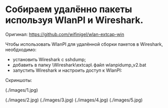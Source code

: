# Собираем удалённо пакеты используя WlanPI и Wireshark.

Оригинал: https://github.com/wifinigel/wlan-extcap-win

Чтобы использовать WlanPI для удалённой сборки пакетов в Wireshark, необдходимо:
- установить Wireshark с sshdump;
- добавить в папку <patch to Wireshark folder>\Wireshark\extcap\ файл wlanpidump_v2.bat
- запустить Wireshark и настроить доступ к WlanPI:

Скриншоты:

(./images/1.jpg)

(./images/2.jpg)
(./images/3.jpg)
(./images/4.jpg)
(./images/5.jpg)
